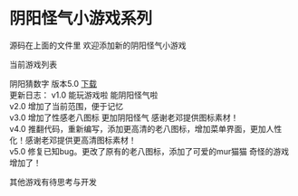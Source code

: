 # 阴阳怪气小游戏系列

源码在上面的文件里 欢迎添加新的阴阳怪气小游戏

当前游戏列表

阴阳猜数字 版本5.0 [下载](https://github.com/Lutio0215/yygqgames/raw/master/apps/guess%20number/%E9%98%B4%E9%98%B3%E7%8C%9C%E6%95%B0%E5%AD%975.0.exe)  
更新日志：
v1.0 能玩游戏啦 能阴阳怪气啦  
v2.0 增加了当前范围，便于记忆  
v3.0 增加了性感老八图标 更加阴阳怪气 感谢老邓提供图标素材！  
v4.0 推翻代码，重新编写，添加更高清的老八图标，增加菜单界面，更加人性化！感谢老邓提供更高清图标素材！   
v5.0 修复已知bug。更改了原有的老八图标，添加了可爱的mur猫猫 奇怪的游戏增加了！  

其他游戏有待思考与开发
